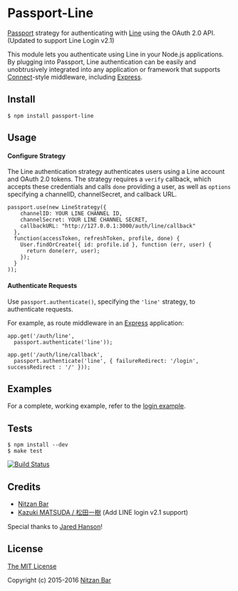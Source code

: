 # Passport-Line

[Passport](https://github.com/jaredhanson/passport) strategy for authenticating
with [Line](http://line.me/) using the OAuth 2.0 API. (Updated to support Line Login v2.1)

This module lets you authenticate using Line in your Node.js applications.
By plugging into Passport, Line authentication can be easily and
unobtrusively integrated into any application or framework that supports
[Connect](http://www.senchalabs.org/connect/)-style middleware, including
[Express](http://expressjs.com/).

## Install

    $ npm install passport-line

## Usage

#### Configure Strategy

The Line authentication strategy authenticates users using a Line
account and OAuth 2.0 tokens.  The strategy requires a `verify` callback, which
accepts these credentials and calls `done` providing a user, as well as
`options` specifying a channelID, channelSecret, and callback URL.

    passport.use(new LineStrategy({
        channelID: YOUR LINE CHANNEL ID,
        channelSecret: YOUR LINE CHANNEL SECRET,
        callbackURL: "http://127.0.0.1:3000/auth/line/callback"
      },
      function(accessToken, refreshToken, profile, done) {
        User.findOrCreate({ id: profile.id }, function (err, user) {
          return done(err, user);
        });
      }
    ));


#### Authenticate Requests

Use `passport.authenticate()`, specifying the `'line'` strategy, to
authenticate requests.

For example, as route middleware in an [Express](http://expressjs.com/)
application:

    app.get('/auth/line',
      passport.authenticate('line'));

    app.get('/auth/line/callback', 
      passport.authenticate('line', { failureRedirect: '/login', successRedirect : '/' }));

## Examples

For a complete, working example, refer to the [login example](https://github.com/jaredhanson/passport-line/tree/master/examples/login).

## Tests

    $ npm install --dev
    $ make test

[![Build Status](https://secure.travis-ci.org/nitzo/passport-line.png)](http://travis-ci.org/nitzo/passport-line)

## Credits

  - [Nitzan Bar](http://github.com/nitzo)
  - [Kazuki MATSUDA / 松田一樹](https://github.com/kazuki-ma) (Add LINE login v2.1 support)
  
  
  Special thanks to [Jared Hanson](http://github.com/jaredhanson)!

## License

[The MIT License](http://opensource.org/licenses/MIT)

Copyright (c) 2015-2016 [Nitzan Bar](http://github.com/nitzo)
 
